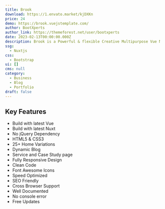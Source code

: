 ```yaml
---
title: Brook
download: https://1.envato.market/kjDXKn
price: 24
demo: https://brook.vuejstemplate.com/
author: BootXperts
author_link: https://themeforest.net/user/bootxperts
date: 2023-02-13T00:00:00.000Z
description: Brook is a Powerful & flexible Creative Multipurpose Vue Nuxt JS Template.
ssg:
  - Nuxtjs
css:
  - Bootstrap
ui: []
cms: null
category:
  - Business
  - Blog
  - Portfolio
draft: false
---
```

## Key Features

- Build with latest Vue
- Build with latest Nuxt
- No jQuery Dependency
- HTML5 & CSS3
- 25+ Home Variations
- Dynamic Blog
- Service and Case Study page
- Fully Responsive Design
- Clean Code
- Font Awesome Icons
- Speed Optimized
- SEO Friendly
- Cross Browser Support
- Well Documented
- No console error
- Free Updates
